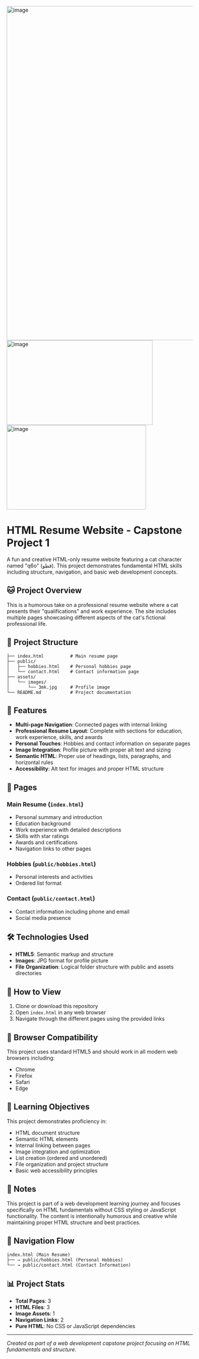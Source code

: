 <img width="792" height="902" alt="image" src="https://github.com/user-attachments/assets/61806219-4d25-41de-a5b1-d7d42306c191" />
<img width="395" height="229" alt="image" src="https://github.com/user-attachments/assets/21f0dee0-2c03-4707-aefa-117f3d57101d" />
<img width="377" height="228" alt="image" src="https://github.com/user-attachments/assets/4dddac45-53f6-42c2-885d-95e1a4e16cd8" />



# HTML Resume Website - Capstone Project 1

A fun and creative HTML-only resume website featuring a cat character named "q6o" (قطو). This project demonstrates fundamental HTML skills including structure, navigation, and basic web development concepts.

## 🐱 Project Overview

This is a humorous take on a professional resume website where a cat presents their "qualifications" and work experience. The site includes multiple pages showcasing different aspects of the cat's fictional professional life.

## 📁 Project Structure

```
├── index.html          # Main resume page
├── public/
│   ├── hobbies.html    # Personal hobbies page
│   └── contact.html    # Contact information page
├── assets/
│   └── images/
│       └── 3mk.jpg     # Profile image
└── README.md           # Project documentation
```

## 🌟 Features

- **Multi-page Navigation**: Connected pages with internal linking
- **Professional Resume Layout**: Complete with sections for education, work experience, skills, and awards
- **Personal Touches**: Hobbies and contact information on separate pages
- **Image Integration**: Profile picture with proper alt text and sizing
- **Semantic HTML**: Proper use of headings, lists, paragraphs, and horizontal rules
- **Accessibility**: Alt text for images and proper HTML structure

## 📄 Pages

### Main Resume (`index.html`)

- Personal summary and introduction
- Education background
- Work experience with detailed descriptions
- Skills with star ratings
- Awards and certifications
- Navigation links to other pages

### Hobbies (`public/hobbies.html`)

- Personal interests and activities
- Ordered list format

### Contact (`public/contact.html`)

- Contact information including phone and email
- Social media presence

## 🛠️ Technologies Used

- **HTML5**: Semantic markup and structure
- **Images**: JPG format for profile picture
- **File Organization**: Logical folder structure with public and assets directories

## 🚀 How to View

1. Clone or download this repository
2. Open `index.html` in any web browser
3. Navigate through the different pages using the provided links

## 📱 Browser Compatibility

This project uses standard HTML5 and should work in all modern web browsers including:

- Chrome
- Firefox
- Safari
- Edge

## 🎯 Learning Objectives

This project demonstrates proficiency in:

- HTML document structure
- Semantic HTML elements
- Internal linking between pages
- Image integration and optimization
- List creation (ordered and unordered)
- File organization and project structure
- Basic web accessibility principles

## 📝 Notes

This project is part of a web development learning journey and focuses specifically on HTML fundamentals without CSS styling or JavaScript functionality. The content is intentionally humorous and creative while maintaining proper HTML structure and best practices.

## 🔗 Navigation Flow

```
index.html (Main Resume)
├── → public/hobbies.html (Personal Hobbies)
└── → public/contact.html (Contact Information)
```

## 📊 Project Stats

- **Total Pages**: 3
- **HTML Files**: 3
- **Image Assets**: 1
- **Navigation Links**: 2
- **Pure HTML**: No CSS or JavaScript dependencies

---

_Created as part of a web development capstone project focusing on HTML fundamentals and structure._
